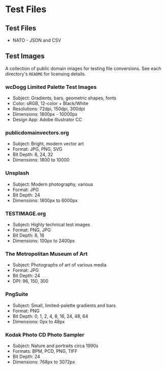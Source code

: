 # Test Files

## Test Files

* NATO - JSON and CSV


## Test Images

A collection of public domain images for testing file conversions. See each directory's `README` for licensing details. 

### wcDogg Limited Palette Test Images

* Subject: Gradients, bars, geometric shapes, fonts
* Color: sRGB, 12-color + Black/White
* Resolutions: 72dpi, 150dpi, 300dpi
* Dimensions: 1800px - 10000px
* Design App: Adobe Illustrator CC

### publicdomainvectors.org

* Subject: Bright, modern vector art
* Format: JPG, PNG, SVG
* Bit Depth: 8, 24, 32
* Dimensions: 1800 to 10000 

### Unsplash

* Subject: Modern photography, various
* Format: JPG
* Bit Depth: 24
* Dimensions: 1800px to 6000px

### TESTIMAGE.org

* Subject: Highly technical test images
* Format: PNG, JPG
* Bit Depth: 8, 16
* Dimensions: 100px to 2400px

### The Metropolitan Museum of Art 

* Subject: Photographs of art of various media
* Format: JPG
* Bit Depth: 24
* DPI: 96, 150, 300

### PngSuite

* Subject: Small, limited-palette gradients and bars
* Format: PNG
* Bit Depth: 0, 1, 2, 4, 8, 16, 24, 48, 64
* Dimensions: 0px to 48px

### Kodak Photo CD Photo Sampler

* Subject: Nature and portraits circa 1990s
* Formats: BPM, PCD, PNG, TIFF
* Bit Depth: 24
* Dimensions: 768px to 3072px
